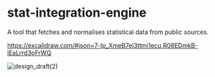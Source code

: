 # stat-integration-engine

A tool that fetches and normalises statistical data from public sources.

https://excalidraw.com/#json=7-lp_XmeB7ej3ttmi1ecu,R08EDmkB-lEaLrrd3oFrWQ

![design_draft(2)](https://github.com/gusan735/stat-integration-engine/assets/38020265/5c31ac99-1884-4434-b29a-a1bacc7ace29)
